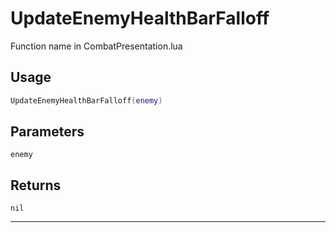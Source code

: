 # UpdateEnemyHealthBarFalloff
Function name in CombatPresentation.lua
## Usage
```lua
UpdateEnemyHealthBarFalloff(enemy)
```
## Parameters
`enemy`
## Returns
`nil`

---